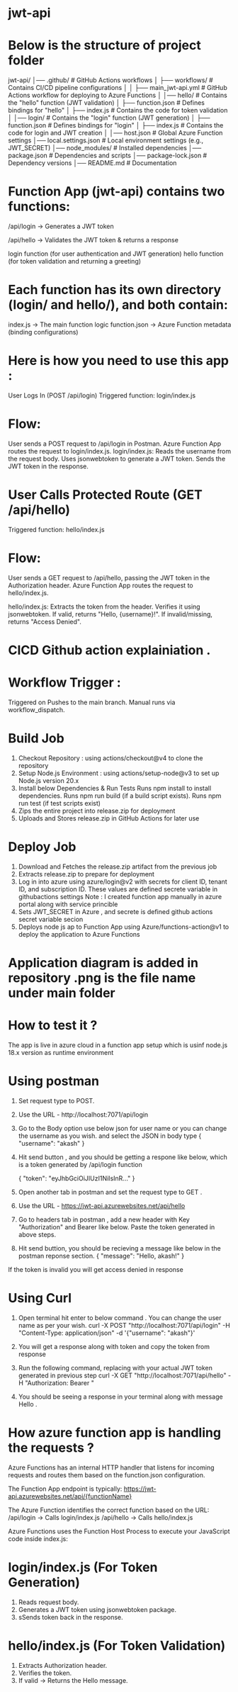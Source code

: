 # jwt-api

# Below is the structure of project folder 

jwt-api/
│── .github/              # GitHub Actions workflows
│   ├── workflows/        # Contains CI/CD pipeline configurations
│   │   ├── main_jwt-api.yml    # GitHub Actions workflow for deploying to Azure Functions
│
│── hello/                # Contains the "hello" function (JWT validation)
│   ├── function.json     # Defines bindings for "hello"
│   ├── index.js          # Contains the code for token validation
│
│── login/                # Contains the "login" function (JWT generation)
│   ├── function.json     # Defines bindings for "login"
│   ├── index.js          # Contains the code for login and JWT creation
│
│── host.json             # Global Azure Function settings
│── local.settings.json   # Local environment settings (e.g., JWT_SECRET)
│── node_modules/         # Installed dependencies
│── package.json          # Dependencies and scripts
│── package-lock.json     # Dependency versions
│── README.md             # Documentation

# Function App (jwt-api) contains two functions:

/api/login → Generates a JWT token

/api/hello → Validates the JWT token & returns a response

login function (for user authentication and JWT generation)
hello function (for token validation and returning a greeting)

# Each function has its own directory (login/ and hello/), and both contain:

index.js → The main function logic
function.json → Azure Function metadata (binding configurations)

# Here is how you need to use this app : 
User Logs In (POST /api/login)
Triggered function: login/index.js

# Flow:
User sends a POST request to /api/login in Postman.
Azure Function App routes the request to login/index.js.
login/index.js:
Reads the username from the request body.
Uses jsonwebtoken to generate a JWT token.
Sends the JWT token in the response.


# User Calls Protected Route (GET /api/hello)
Triggered function: hello/index.js

# Flow:
User sends a GET request to /api/hello, passing the JWT token in the Authorization header.
Azure Function App routes the request to hello/index.js.

hello/index.js:
Extracts the token from the header.
Verifies it using jsonwebtoken.
If valid, returns "Hello, {username}!".
If invalid/missing, returns "Access Denied".


# CICD Github action explainiation .

# Workflow Trigger : 
Triggered on Pushes to the main branch. Manual runs via workflow_dispatch.

# Build Job

1. Checkout Repository : using  actions/checkout@v4 to clone the repository
2. Setup Node.js Environment : using actions/setup-node@v3 to set up Node.js version 20.x
3. Install below Dependencies & Run Tests
    Runs npm install to install dependencies.
    Runs npm run build (if a build script exists).
    Runs npm run test (if test scripts exist)
4. Zips the entire project into release.zip for deployment
5. Uploads and Stores release.zip in GitHub Actions for later use

# Deploy Job

1. Download and Fetches the release.zip artifact from the previous job
2. Extracts release.zip to prepare for deployment
3. Log in into azure using azure/login@v2 with secrets for client ID, tenant ID, and subscription ID. These values are defined secrete variable in githubactions settings
    Note : I created function app manually in azure portal along with service princible
4. Sets JWT_SECRET in Azure , and secrete is defined github actions secret variable secion
5. Deploys node js ap to  Function App using  Azure/functions-action@v1 to deploy the application to Azure Functions

# Application diagram is added in repository .png is the file name under main folder


# How to test it ?

The app is live in azure cloud in a function app setup which is usinf node.js 18.x version as runtime environment

# Using postman

1. Set request type to POST.
2. Use the URL - http://localhost:7071/api/login
3. Go to the Body option use below json for user name or you can change the username as you wish. and select the JSON in body type
    {
    "username": "akash"
    }
4. Hit send button , and you should be getting a respone like below, which is a token generated  by /api/login function

    {
    "token": "eyJhbGciOiJIUzI1NiIsInR..."
    }

5. Open another tab in postman and set the request type to GET .
6. Use the URL - https://jwt-api.azurewebsites.net/api/hello
7. Go to headers tab in postman , add a new header with Key "Authorization" and Bearer <followed  by token> like below. Paste the token generated in above steps.
8. Hit send buttion,  you should be recieving a message like below in the postman reponse section.
    {
    "message": "Hello, akash!"
    }

If the token is invalid you will get access denied in response 

# Using Curl

1. Open terminal hit enter to below command . You can change the user name as per your wish.
    curl -X POST "http://localhost:7071/api/login" -H "Content-Type: application/json" -d '{"username": "akash"}'
2. You will get a response along with token and copy the token from response

3. Run the following command, replacing <TOKEN> with your actual JWT token generated in previous step
    curl -X GET "http://localhost:7071/api/hello" -H "Authorization: Bearer <TOKEN>"
4. You should be seeing a response in your terminal along with message Hello <followed by username>.


# How azure function app is handling the requests ?

Azure Functions has an internal HTTP handler that listens for incoming requests and routes them based on the function.json configuration.

The Function App endpoint is typically: https://jwt-api.azurewebsites.net/api/{functionName}

The Azure Function identifies the correct function based on the URL:
/api/login → Calls login/index.js
/api/hello → Calls hello/index.js


Azure Functions uses the Function Host Process to execute your JavaScript code inside index.js:

# login/index.js (For Token Generation)

1. Reads request body.
2. Generates a JWT token using jsonwebtoken package.
3. sSends token back in the response.

# hello/index.js (For Token Validation)

1. Extracts Authorization header.
2. Verifies the token.
3. If valid → Returns the Hello message.





